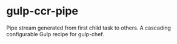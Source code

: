 # gulp-ccr-pipe
Pipe stream generated from first child task to others. A cascading configurable Gulp recipe for gulp-chef.
